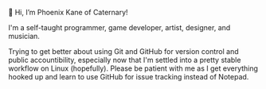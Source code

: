 👋 Hi, I’m Phoenix Kane of Caternary!

I'm a self-taught programmer, game developer, artist, designer, and musician.

Trying to get better about using Git and GitHub for version control and public accountibility, especially now that I'm settled into a pretty stable workflow on Linux (hopefully). Please be patient with me as I get everything hooked up and learn to use GitHub for issue tracking instead of Notepad.
